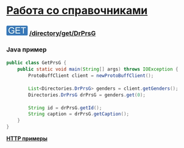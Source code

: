 [Работа со справочниками](../../../index.md)
===========================================

### ![GET](../../../../../img/get.png) [/directory/get/DrPrsG](../index.md)

### Java пример

```java
public class GetPrsG {
    public static void main(String[] args) throws IOException {
        ProtoBuffClient client = newProtoBuffClient();

        List<Directories.DrPrsG> genders = client.getGenders();
        Directories.DrPrsG drPrsG = genders.get(0);

        String id = drPrsG.getId();
        String caption = drPrsG.getCaption();
    }
}
```

**[HTTP примеры](get.md)**